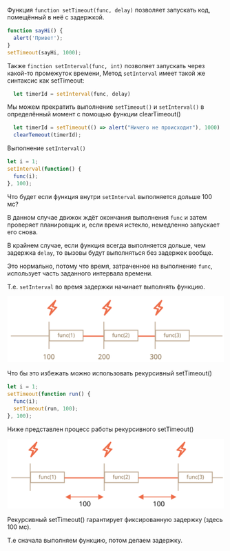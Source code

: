 Функция `function setTimeout(func, delay)` позволяет запускать код, помещённый в неё с задержкой. 

```js
function sayHi() {
  alert('Привет');
}
setTimeout(sayHi, 1000);
```
Также `finction setInterval(func, int)` позволяет запускать через какой-то промежуток времени, Метод `setInterval` имеет такой же синтаксис как setTimeout:

```js 
  let timerId = setInterval(func, delay)
```

Мы можем прекратить выполнение `setTimeout()` и `setInterval()` в определённый момент с помощью функции clearTimeout() 

```js 
  let timerId = setTimeout(() => alert("Ничего не происходит"), 1000)
  clearTemeout(timerId);
```

Выполнение `setInterval()`

```js
let i = 1;
setInterval(function() {
  func(i);
}, 100);
```

Что будет если функция внутри `setInterval` выполняется дольше 100 мс? 

В данном случае движок ждёт окончания выполнения `func` и затем проверяет планировщик и, если время истекло, немедленно запускает его снова.

В крайнем случае, если функция всегда выполняется дольше, чем задержка `delay`, то вызовы будут выполняться без задержек вообще.

Это нормально, потому что время, затраченное на выполнение `func`, использует часть заданного интервала времени.

Т.е. `setInterval` во время задержки начинает выполнять функцию.

![](setinterval-interval.svg ) 

Что бы это избежать можно использовать рекурсивный setTimeout()
```js
let i = 1;
setTimeout(function run() {
  func(i);
  setTimeout(run, 100);
}, 100);
```
Ниже представлен процесс работы рекурсивного setTimeout()

![](settimeout-interval.svg ) 

Рекурсивный setTimeout() гарантирует фиксированную задержку (здесь 100 мс).

Т.е сначала выполняем функцию, потом делаем задержку. 
